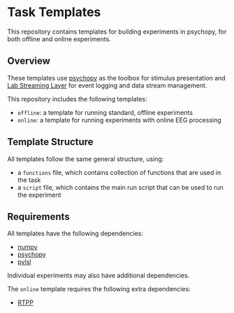# Task Templates

This repository contains templates for building experiments in psychopy, for both offline and online experiments.

## Overview

These templates use [psychopy](http://www.psychopy.org) as the toolbox for stimulus presentation and
[Lab Streaming Layer](https://labstreaminglayer.readthedocs.io/) for event logging and data stream management. 

This repository includes the following templates:
- `offline`: a template for running standard, offline experiments
- `online`: a template for running experiments with online EEG processing

## Template Structure

All templates follow the same general structure, using:
- a `functions` file, which contains collection of functions that are used in the task
- a `script` file, which contains the main run script that can be used to run the experiment

## Requirements

All templates have the following dependencies:
- [numpy](https://github.com/numpy/numpy)
- [psychopy](https://github.com/psychopy/psychopy)
- [pylsl](https://github.com/labstreaminglayer/liblsl-Python)

Individual experiments may also have additional dependencies.

The `online` template requires the following extra dependencies:
- [RTPP](https://github.com/TomDonoghue/RTPP)
